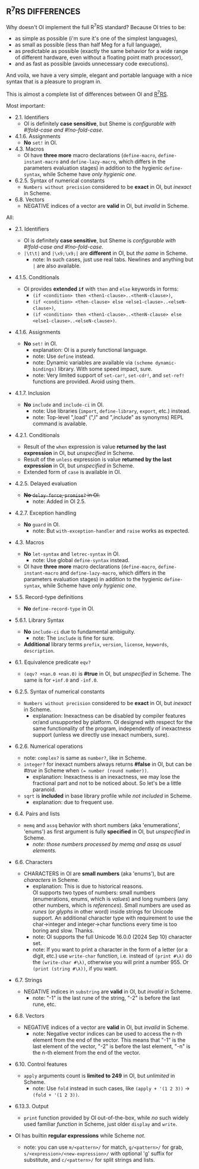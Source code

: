 R<sup>7</sup>RS DIFFERENCES
---------------------------

Why doesn't Ol implement the full R<sup>7</sup>RS standard? Because Ol tries to be:
  - as simple as possible (i'm sure it's one of the simplest languages),
  - as small as possible (less than half Meg for a full language),
  - as predictable as possible (exactly the same behavior for a wide range of different hardware, even without a floating point math processor),
  - and as fast as possible (avoids unnecessary code executions).

And voila, we have a very simple, elegant and portable language with a nice syntax
that is a pleasure to program in.


This is almost a complete list of differences between Ol and [R<sup>7</sup>RS](https://small.r7rs.org/attachment/r7rs.pdf).

Most important:

* 2.1. Identifiers
  * Ol is definitely **case sensitive**, but Sheme is *configurable with #!fold-case and #!no-fold-case*.
* 4.1.6. Assignments
  * **No** `set!` in Ol.
* 4.3. Macros
  * Ol have **three more** macro declarations (`define-macro`, `define-instant-macro` and `define-lazy-macro`, which differs in the parameters evaluation stages) in addition to the hygienic `define-syntax`, while Scheme have *only hygienic one*.
* 6.2.5. Syntax of numerical constants
  * `Numbers without precision` considered to be **exact** in Ol, but *inexact* in Scheme.
* 6.8. Vectors
  * NEGATIVE indices of a vector are **valid** in Ol, but *invalid* in Scheme.

All:

* 2.1. Identifiers
  * Ol is definitely **case sensitive**, but Sheme is *configurable with #!fold-case and #!no-fold-case*.
  * `|\t\t|` and `|\x9;\x9;|` are **different** in Ol, but *the same* in Scheme.
    - note: In such cases, just use real tabs. Newlines and anything but `|` are also available.

* 4.1.5. Conditionals
  * Ol provides **extended `if`** with `then` and `else` keywords in forms:
    - `(if <condition> then <then1-clause>..<thenN-clause>)`,
    - `(if <condition> <then-clause> else <else1-clause>..<elseN-clause>)`,
    - `(if <condition> then <then1-clause>..<thenN-clause> else <else1-clause>..<elseN-clause>)`.

* 4.1.6. Assignments
  * **No** `set!` in Ol.
    - explanation: Ol is a purely functional language.
    - note: Use `define` instead.
    - note: Dynamic variables are available via `(scheme dynamic-bindings)` library. With some speed impact, sure.
    - note: Very limited support of `set-car!`, `set-cdr!`, and `set-ref!` functions are provided. Avoid using them.

* 4.1.7. Inclusion
  * **No** `include` and `include-ci` in Ol.
    - note: Use libraries (`import`, `define-library`, `export`, etc.) instead.
    - note: Top-level ",load" (",l" and ",include" as synonyms) REPL command is available.

* 4.2.1. Conditionals
  * Result of the `when` expression is value **returned by the last expression** in Ol, but *unspecified* in Scheme.
  * Result of the `unless` expression is value **returned by the last expression** in Ol, but *unspecified* in Scheme.
  * Extended form of `case` is available in Ol.

* 4.2.5. Delayed evaluation
  * ~~**No** `delay-force`, `promise?` in Ol.~~
    - note: Added in Ol 2.5.

* 4.2.7. Exception handling
  * **No** `guard` in Ol.
    - note: But `with-exception-handler` and `raise` works as expected.

* 4.3. Macros
  * **No** `let-syntax` and `letrec-syntax` in Ol.
    - note: Use global `define-syntax` instead.
  * Ol have **three more** macro declarations (`define-macro`, `define-instant-macro` and `define-lazy-macro`, which differs in the parameters evaluation stages) in addition to the hygienic `define-syntax`, while Scheme have *only hygienic one*.

* 5.5. Record-type definitions
  * **No** `define-record-type` in Ol.

* 5.6.1. Library Syntax
  * **No** `include-ci` due to fundamental ambiguity.
    - note: The `include` is fine for sure.
  * **Additional** library terms `prefix`, `version`, `license`, `keywords`, `description`.

* 6.1. Equivalence predicate `eqv?`
  * `(eqv? +nan.0 +nan.0)` is **#true** in Ol, but *unspecified* in Scheme. The same is for `+inf.0` and `-inf.0`.

* 6.2.5. Syntax of numerical constants
  * `Numbers without precision` considered to be **exact** in Ol, but *inexact* in Scheme.
    - explanation: Inexactness can be disabled by compiler features or/and unsupported by platform. Ol designed with respect for the same functionality of the program, independently of inexactness support (unless we directly use inexact numbers, sure).

* 6.2.6. Numerical operations
  * note: `complex?` is same as `number?`, like in Scheme.
  * `integer?` for inexact numbers always returns **#false** in Ol, but can be *#true* in Scheme when `(= number (round number))`.
    - explanation: Inexactness is an inexactness, we may lose the fractional part and not to be noticed about. So let's be a little paranoid.
  * `sqrt` is **included** in base library profile while *not included* in Scheme.
    - explanation: due to frequent use.

* 6.4. Pairs and lists
  * `memq` and `assq` behavior with short numbers (aka 'enumerations', 'enums') as first argument is fully **specified** in Ol, but *unspecified* in Scheme.
    - *note: those numbers processed by memq and assq as usual elements.*

* 6.6. Characters
  * CHARACTERS in Ol are **small numbers** (aka 'enums'), but are *characters* in Scheme.
    - explanation: This is due to historical reasons.  
      Ol supports two types of numbers: small numbers (enumerations, enums, which is *values*) and long numbers (any other numbers, which is *references*).
      Small numbers are used as *runes* (or *glyphs* in other word) inside strings for Unicode support.
      An additional character type with requirement to use the char->integer and integer->char functions every time is too boring and slow. Thanks.
    - note: Ol supports the full Unicode 16.0.0 (2024 Sep 10) character set.
    - note: If you want to print a character in the form of a letter (or a digit, etc.) use `write-char` function, i.e. instead of `(print #\λ)` do the `(write-char #\λ)`, otherwise you will print a number 955. Or `(print (string #\λ))`, if you want.

* 6.7. Strings
  * NEGATIVE indices in `substring` are **valid** in Ol, but *invalid* in Scheme.
    - note: "-1" is the last rune of the string, "-2" is before the last rune, etc.

* 6.8. Vectors
  * NEGATIVE indices of a vector are **valid** in Ol, but *invalid* in Scheme.
    - note: Negative vector indices can be used to access the n-th element from the end of the vector. This means that "-1" is the last element of the vector, "-2" is before the last element, "-n" is the n-th element from the end of the vector.

* 6.10. Control features
  * `apply` arguments count is **limited to 249** in Ol, but *unlimited* in Scheme.
    - note: Use `fold` instead in such cases, like `(apply + '(1 2 3))` -> `(fold + '(1 2 3))`.

* 6.13.3. Output
  * `print` function provided by Ol out-of-the-box, while *no* such widely used familiar *function* in Scheme, just older `display` and `write`.

* Ol has builtin **regular expressions** while Scheme *not*.
  * note: you can use `m/<pattern>/` for match, `g/<pattern>/` for grab, `s/<expression>/<new-expression>/` with optional 'g' suffix for substitute, and `c/<pattern>/` for split strings and lists.
